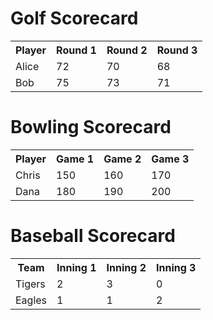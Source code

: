 

<html lang="en">
<head>
<meta charset="UTF-8">
<link rel="stylesheet" href="style.css">
</head>
<body>
<h1>Golf Scorecard</h1>
<table>
<tr>
<th>Player</th>
<th>Round 1</th>
<th>Round 2</th>
<th>Round 3</th>
</tr>
<tr>
<td>Alice</td>
<td>72</td>
<td>70</td>
<td>68</td>
</tr>
<tr>
<td>Bob</td>
<td>75</td>
<td>73</td>
<td>71</td>
</tr>
</table>
</body>
</html>


<html lang="en">
<head>
<meta charset="UTF-8">
<link rel="stylesheet" href="style.css">
</head>
<body>
<h1>Bowling Scorecard</h1>
<table>
<tr>
<th>Player</th>
<th>Game 1</th>
<th>Game 2</th>
<th>Game 3</th>
</tr>
<tr>
<td>Chris</td>
<td>150</td>
<td>160</td>
<td>170</td>
</tr>
<tr>
<td>Dana</td>
<td>180</td>
<td>190</td>
<td>200</td>
</tr>
</table>
</body>
</html>

<html lang="en">
<head>
<meta charset="UTF-8">
<link rel="stylesheet" href="style.css">
</head>
<body>
<h1>Baseball Scorecard</h1>
<table>
<tr>
<th>Team</th>
<th>Inning 1</th>
<th>Inning 2</th>
<th>Inning 3</th>
</tr>
<tr>
<td>Tigers</td>
<td>2</td>
<td>3</td>
<td>0</td>
</tr>
<tr>
<td>Eagles</td>
<td>1</td>
<td>1</td>
<td>2</td>
</tr>
</table>
</body>
</html>
